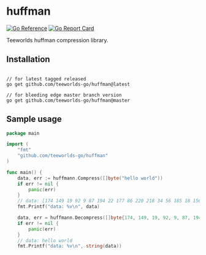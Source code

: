 # huffman

[![Go Reference](https://pkg.go.dev/badge/github.com/teeworlds-go/huffman.svg)](https://pkg.go.dev/github.com/teeworlds-go/huffman) [![Go Report Card](https://goreportcard.com/badge/github.com/teeworlds-go/huffman)](https://goreportcard.com/report/github.com/teeworlds-go/huffman)

Teeworlds huffman compression library.

## Installation

```shell

// for latest tagged released
go get github.com/teeworlds-go/huffman@latest

// for bleeding edge master branch version
go get github.com/teeworlds-go/huffman@master
```

## Sample usage

```go
package main

import (
    "fmt"
    "github.com/teeworlds-go/huffman"
)

func main() {
    data, err := huffmann.Compress([]byte("hello world"))
    if err != nil {
        panic(err)
    }
    // data: [174 149 19 92 9 87 194 22 177 86 220 218 34 56 185 18 156 168 184 1]
    fmt.Printf("data: %v\n", data)

    data, err = huffmann.Decompress([]byte{174, 149, 19, 92, 9, 87, 194, 22, 177, 86, 220, 218, 34, 56, 185, 18, 156, 168, 184, 1})
    if err != nil {
        panic(err)
    }
    // data: hello world
    fmt.Printf("data: %v\n", string(data))
```
